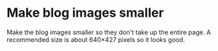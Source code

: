 # Make blog images smaller

Make the blog images smaller so they don't take up the entire page. A recommended size is about 640×427 pixels so it looks good.
